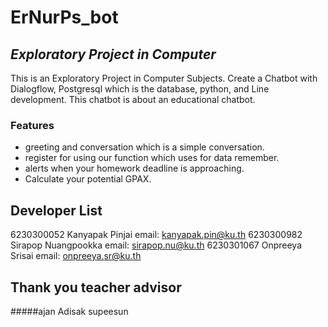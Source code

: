 # ErNurPs_bot
## _Exploratory Project in Computer_
This is an Exploratory Project in Computer Subjects. Create a Chatbot with Dialogflow, Postgresql which is the database, python, and Line development. This chatbot is about an educational chatbot.

### Features
- greeting and conversation which is a simple conversation.
- register for using our function which uses for data remember.
- alerts when your homework deadline is approaching.
- Calculate your potential GPAX.

## Developer List
6230300052 Kanyapak Pinjai email: kanyapak.pin@ku.th
6230300982 Sirapop Nuangpookka email: sirapop.nu@ku.th
6230301067 Onpreeya Srisai email: onpreeya.sr@ku.th

## Thank you teacher advisor
#####ajan Adisak supeesun
